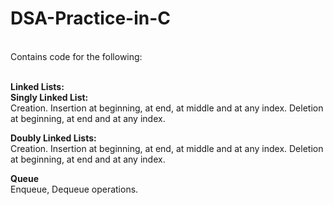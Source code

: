 # DSA-Practice-in-C

<br>Contains code for the following:

<br><b>Linked Lists:</b>
      <br><b>Singly Linked List:</b><br>
            Creation.
            Insertion at beginning, at end, at middle and at any index.
            Deletion at beginning, at end and at any index.<br>

<b>Doubly Linked Lists:</b><br>
            Creation.
            Insertion at beginning, at end, at middle and at any index.
            Deletion at beginning, at end and at any index.<br>

<b>Queue</b><br>
            Enqueue, Dequeue operations.
